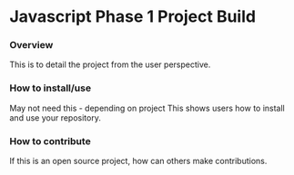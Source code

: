 # Javascript Phase 1 Project Build

### Overview 
This is to detail the project from the user perspective.

### How to install/use
May not need this - depending on project
This shows users how to install and use your repository.

### How to contribute
If this is an open source project, how can others make contributions. 